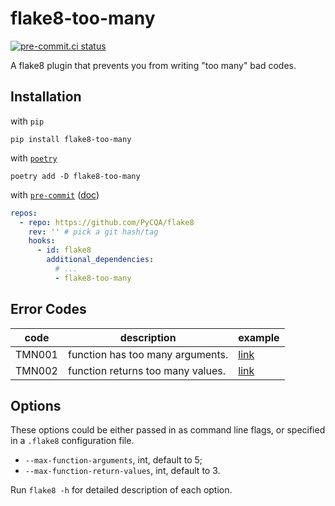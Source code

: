 # flake8-too-many

[![pre-commit.ci status](https://results.pre-commit.ci/badge/github/queensferryme/flake8-too-many/master.svg)](https://results.pre-commit.ci/latest/github/queensferryme/flake8-too-many/master)

A flake8 plugin that prevents you from writing "too many" bad codes.

## Installation

with `pip`

```shell
pip install flake8-too-many
```

with [`poetry`](https://python-poetry.org/)

```shell
poetry add -D flake8-too-many
```

with [`pre-commit`](https://pre-commit.com/) ([doc](https://flake8.pycqa.org/en/latest/user/using-hooks.html))

```yaml
repos:
  - repo: https://github.com/PyCQA/flake8
    rev: '' # pick a git hash/tag
    hooks:
      - id: flake8
        additional_dependencies:
          # ...
          - flake8-too-many
```

## Error Codes

| code   | description                       | example                                                      |
| ------ | --------------------------------- | ------------------------------------------------------------ |
| TMN001 | function has too many arguments.  | [link](https://github.com/queensferryme/flake8-too-many/blob/master/tests/files/function_arguments.py) |
| TMN002 | function returns too many values. | [link](https://github.com/queensferryme/flake8-too-many/blob/master/tests/files/function_return_values.py) |

## Options

These options could be either passed in as command line flags, or specified in a `.flake8` configuration file.

* `--max-function-arguments`, int, default to 5;
* `--max-function-return-values`, int, default to 3.

Run `flake8 -h` for detailed description of each option.
